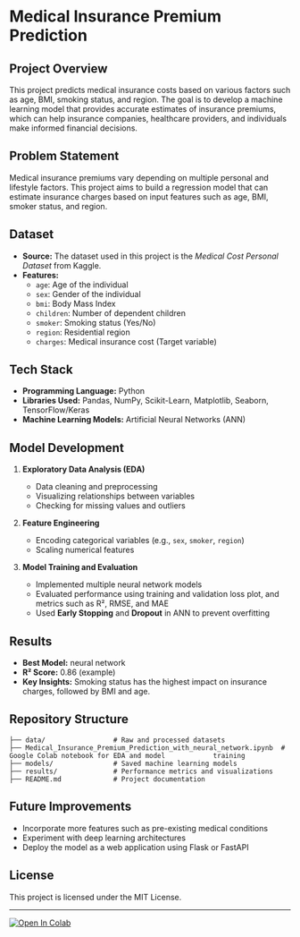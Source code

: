 # Medical Insurance Premium Prediction

## Project Overview

This project predicts medical insurance costs based on various factors such as age, BMI, smoking status, and region. The goal is to develop a machine learning model that provides accurate estimates of insurance premiums, which can help insurance companies, healthcare providers, and individuals make informed financial decisions.

## Problem Statement

Medical insurance premiums vary depending on multiple personal and lifestyle factors. This project aims to build a regression model that can estimate insurance charges based on input features such as age, BMI, smoker status, and region.

## Dataset

- **Source:** The dataset used in this project is the *Medical Cost Personal Dataset* from Kaggle.
- **Features:**
  - `age`: Age of the individual
  - `sex`: Gender of the individual
  - `bmi`: Body Mass Index
  - `children`: Number of dependent children
  - `smoker`: Smoking status (Yes/No)
  - `region`: Residential region
  - `charges`: Medical insurance cost (Target variable)

## Tech Stack

- **Programming Language:** Python
- **Libraries Used:** Pandas, NumPy, Scikit-Learn, Matplotlib, Seaborn, TensorFlow/Keras&#x20;
- **Machine Learning Models:**  Artificial Neural Networks (ANN)

## Model Development

1. **Exploratory Data Analysis (EDA)**

   - Data cleaning and preprocessing
   - Visualizing relationships between variables
   - Checking for missing values and outliers

2. **Feature Engineering**

   - Encoding categorical variables (e.g., `sex`, `smoker`, `region`)
   - Scaling numerical features&#x20;

3. **Model Training and Evaluation**

   - Implemented multiple neural network models&#x20;
   - Evaluated performance using training and validation loss plot, and metrics such as R², RMSE, and MAE 
   - Used **Early Stopping** and **Dropout** in ANN to prevent overfitting

## Results

- **Best Model:** neural network
- **R² Score:** 0.86 (example)
- **Key Insights:** Smoking status has the highest impact on insurance charges, followed by BMI and age.

## Repository Structure

```
├── data/                 # Raw and processed datasets
├── Medical_Insurance_Premium_Prediction_with_neural_network.ipynb  # Google Colab notebook for EDA and model            training
├── models/               # Saved machine learning models
├── results/              # Performance metrics and visualizations
├── README.md             # Project documentation

```


## Future Improvements

- Incorporate more features such as pre-existing medical conditions
- Experiment with deep learning architectures
- Deploy the model as a web application using Flask or FastAPI

## License

This project is licensed under the MIT License.

---

[![Open In Colab](https://colab.research.google.com/assets/colab-badge.svg)](https://colab.research.google.com/github/youyou2425/machine-learning-projects/blob/main/notebooks/Medical_Insurance_Premium_Prediction_with_Machine_Learning.ipynb)



